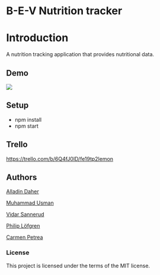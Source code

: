 # B-E-V Nutrition tracker

# Introduction
A nutrition tracking application that provides nutritional data. 

## Demo
![](https://i.imgur.com/aXecORa.gif)

## Setup
*  npm install
*  npm start

## Trello

https://trello.com/b/6Q4fJ0lD/fe19tp2lemon

## Authors
[Alladin Daher](https://github.com/ad757)

[Muhammad Usman](https://github.com/MuhammadUsmanMushtaq)

[Vidar Sannerud](https://github.com/vidarsann)

[Philip Löfgren](https://github.com/ClaesPhilip)

[Carmen Petrea](https://github.com/JaneDoeRealOne)


### License
This project is licensed under the terms of the MIT license.
